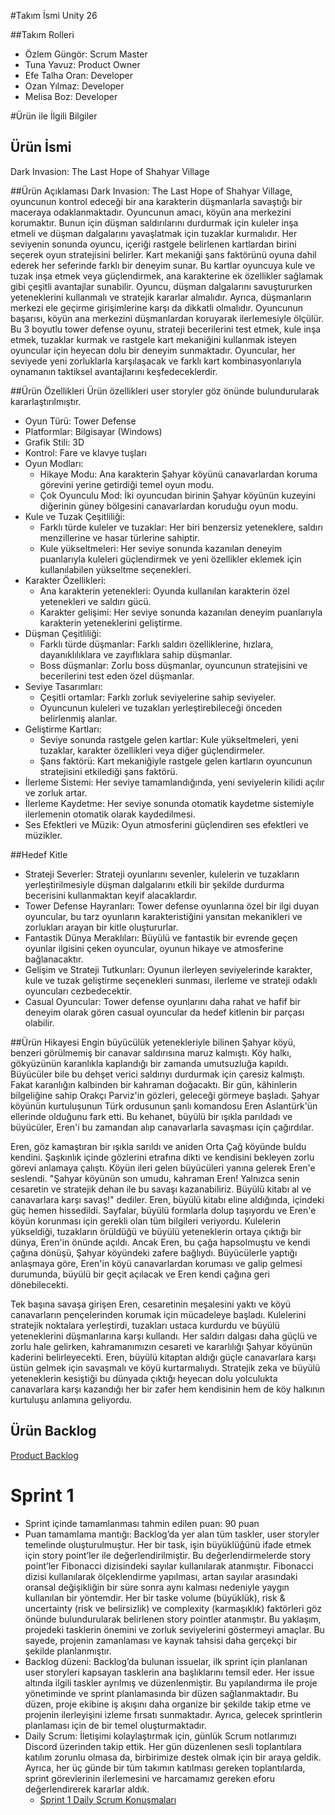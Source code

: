 #Takım İsmi
Unity 26

##Takım Rolleri 
* Özlem Güngör: Scrum Master
* Tuna Yavuz: Product Owner
* Efe Talha Oran: Developer
* Ozan Yılmaz: Developer
* Melisa Boz: Developer

#Ürün ile İlgili Bilgiler
## Ürün İsmi
Dark Invasion: The Last Hope of Shahyar Village

##Ürün Açıklaması
Dark Invasion: The Last Hope of Shahyar Village, oyuncunun kontrol edeceği bir ana karakterin düşmanlarla savaştığı bir maceraya odaklanmaktadır. Oyuncunun amacı, köyün ana merkezini korumaktır. Bunun için düşman saldırılarını durdurmak için kuleler inşa etmeli ve düşman dalgalarını yavaşlatmak için tuzaklar kurmalıdır. Her seviyenin sonunda oyuncu, içeriği rastgele belirlenen kartlardan birini seçerek oyun stratejisini belirler. Kart mekaniği şans faktörünü oyuna dahil ederek her seferinde farklı bir deneyim sunar. Bu kartlar oyuncuya kule ve tuzak inşa etmek veya güçlendirmek, ana karakterine ek özellikler sağlamak gibi çeşitli avantajlar sunabilir. Oyuncu, düşman dalgalarını savuştururken yeteneklerini kullanmalı ve stratejik kararlar almalıdır. Ayrıca, düşmanların merkezi ele geçirme girişimlerine karşı da dikkatli olmalıdır. Oyuncunun başarısı, köyün ana merkezini düşmanlardan koruyarak ilerlemesiyle ölçülür. Bu 3 boyutlu tower defense oyunu, strateji becerilerini test etmek, kule inşa etmek, tuzaklar kurmak ve rastgele kart mekaniğini kullanmak isteyen oyuncular için heyecan dolu bir deneyim sunmaktadır. Oyuncular, her seviyede yeni zorluklarla karşılaşacak ve farklı kart kombinasyonlarıyla oynamanın taktiksel avantajlarını keşfedeceklerdir.

##Ürün Özellikleri
Ürün özellikleri user storyler göz önünde bulundurularak kararlaştırılmıştır.
* Oyun Türü: Tower Defense
* Platformlar: Bilgisayar (Windows)
* Grafik Stili: 3D
* Kontrol: Fare ve klavye tuşları
* Oyun Modları: 
    * Hikaye Modu: Ana karakterin Şahyar köyünü canavarlardan koruma görevini yerine getirdiği temel oyun modu.
    * Çok Oyunculu Mod: İki oyuncudan birinin Şahyar köyünün kuzeyini diğerinin güney bölgesini canavarlardan koruduğu oyun modu.
* Kule ve Tuzak Çeşitliliği:
    * Farklı türde kuleler ve tuzaklar: Her biri benzersiz yeteneklere, saldırı menzillerine ve hasar türlerine sahiptir.
    * Kule yükseltmeleri: Her seviye sonunda kazanılan deneyim puanlarıyla kuleleri güçlendirmek ve yeni özellikler eklemek için kullanılabilen yükseltme seçenekleri.
* Karakter Özellikleri:
    * Ana karakterin yetenekleri: Oyunda kullanılan karakterin özel yetenekleri ve saldırı gücü.
    * Karakter gelişimi: Her seviye sonunda kazanılan deneyim puanlarıyla karakterin yeteneklerini geliştirme.
* Düşman Çeşitliliği:
    * Farklı türde düşmanlar: Farklı saldırı özelliklerine, hızlara, dayanıklılıklara ve zayıflıklara sahip düşmanlar.
    * Boss düşmanlar: Zorlu boss düşmanlar, oyuncunun stratejisini ve becerilerini test eden özel düşmanlar.
* Seviye Tasarımları:
    * Çeşitli ortamlar: Farklı zorluk seviyelerine sahip seviyeler.
    * Oyuncunun kuleleri ve tuzakları yerleştirebileceği önceden belirlenmiş alanlar.
* Geliştirme Kartları:
    * Seviye sonunda rastgele gelen kartlar: Kule yükseltmeleri, yeni tuzaklar, karakter özellikleri veya diğer güçlendirmeler.
    * Şans faktörü: Kart mekaniğiyle rastgele gelen kartların oyuncunun stratejisini etkilediği şans faktörü.
* İlerleme Sistemi: Her seviye tamamlandığında, yeni seviyelerin kilidi açılır ve zorluk artar.
* İlerleme Kaydetme: Her seviye sonunda otomatik kaydetme sistemiyle ilerlemenin otomatik olarak kaydedilmesi.
* Ses Efektleri ve Müzik: Oyun atmosferini güçlendiren ses efektleri ve müzikler.

##Hedef Kitle
* Strateji Severler: Strateji oyunlarını sevenler, kulelerin ve tuzakların yerleştirilmesiyle düşman dalgalarını etkili bir şekilde durdurma becerisini kullanmaktan keyif alacaklardır.
* Tower Defense Hayranları: Tower defense oyunlarına özel bir ilgi duyan oyuncular, bu tarz oyunların karakteristiğini yansıtan mekanikleri ve zorlukları arayan bir kitle oluştururlar.
* Fantastik Dünya Meraklıları: Büyülü ve fantastik bir evrende geçen oyunlar ilgisini çeken oyuncular, oyunun hikaye ve atmosferine bağlanacaktır.
* Gelişim ve Strateji Tutkunları: Oyunun ilerleyen seviyelerinde karakter, kule ve tuzak geliştirme seçenekleri sunması, ilerleme ve strateji odaklı oyuncuları cezbedecektir.
* Casual Oyuncular: Tower defense oyunlarını daha rahat ve hafif bir deneyim olarak gören casual oyuncular da hedef kitlenin bir parçası olabilir.

##Ürün Hikayesi
Engin büyücülük yetenekleriyle bilinen Şahyar köyü, benzeri görülmemiş bir canavar saldırısına maruz kalmıştı. Köy halkı, gökyüzünün karanlıkla kaplandığı bir zamanda umutsuzluğa kapıldı. Büyücüler bile bu dehşet verici saldırıyı durdurmak için çaresiz kalmıştı. Fakat karanlığın kalbinden bir kahraman doğacaktı. Bir gün, kâhinlerin bilgeliğine sahip Orakçı Parviz'in gözleri, geleceği görmeye başladı. Şahyar köyünün kurtuluşunun Türk ordusunun şanlı komandosu Eren Aslantürk'ün ellerinde olduğunu fark etti. Bu kehanet, büyülü bir ışıkla parıldadı ve büyücüler, Eren'i bu zamandan alıp canavarlarla savaşması için çağırdılar. 

Eren, göz kamaştıran bir ışıkla sarıldı ve aniden Orta Çağ köyünde buldu kendini. Şaşkınlık içinde gözlerini etrafına dikti ve kendisini bekleyen zorlu görevi anlamaya çalıştı. Köyün ileri gelen büyücüleri yanına gelerek Eren'e seslendi. "Şahyar köyünün son umudu, kahraman Eren! Yalnızca senin cesaretin ve stratejik dehan ile bu savaşı kazanabiliriz. Büyülü kitabı al ve canavarlara karşı savaş!" dediler. Eren, büyülü kitabı eline aldığında, içindeki güç hemen hissedildi. Sayfalar, büyülü formlarla dolup taşıyordu ve Eren'e köyün korunması için gerekli olan tüm bilgileri veriyordu. Kulelerin yükseldiği, tuzakların örüldüğü ve büyülü yeteneklerin ortaya çıktığı bir dünya, Eren'in önünde açıldı. Ancak Eren, bu çağa hapsolmuştu ve kendi çağına dönüşü, Şahyar köyündeki zafere bağlıydı. Büyücülerle yaptığı anlaşmaya göre, Eren'in köyü canavarlardan koruması ve galip gelmesi durumunda, büyülü bir geçit açılacak ve Eren kendi çağına geri dönebilecekti.

Tek başına savaşa girişen Eren, cesaretinin meşalesini yaktı ve köyü canavarların pençelerinden korumak için mücadeleye başladı. Kulelerini stratejik noktalara yerleştirdi, tuzakları ustaca kurdurdu ve büyülü yeteneklerini düşmanlarına karşı kullandı. Her saldırı dalgası daha güçlü ve zorlu hale gelirken, kahramanımızın cesareti ve kararlılığı Şahyar köyünün kaderini belirleyecekti. Eren, büyülü kitaptan aldığı güçle canavarlara karşı üstün gelmek için savaşmalı ve köyü kurtarmalıydı. Stratejik zeka ve büyülü yeteneklerin kesiştiği bu dünyada çıktığı heyecan dolu yolculukta canavarlara karşı kazandığı her bir zafer hem kendisinin hem de köy halkının kurtuluşu anlamına geliyordu.

## Ürün Backlog
[Product Backlog](https://docs.google.com/spreadsheets/d/1mQYhIIN6K9ccOPa7_H79jHYil30p4VPqV7wKHQqozEc/edit?usp=sharing) 


# Sprint 1
* Sprint içinde tamamlanması tahmin edilen puan: 90 puan
* Puan tamamlama mantığı: Backlog’da yer alan tüm taskler, user storyler temelinde oluşturulmuştur. Her bir task, işin büyüklüğünü ifade etmek için story point’ler ile değerlendirilmiştir. Bu değerlendirmelerde story point’ler Fibonacci dizisindeki sayılar kullanılarak atanmıştır. Fibonacci dizisi kullanılarak ölçeklendirme yapılması, artan sayılar arasındaki oransal değişikliğin bir süre sonra aynı kalması nedeniyle yaygın kullanılan bir yöntemdir. Her bir taske volume (büyüklük), risk & uncertainty (risk ve belirsizlik) ve complexity (karmaşıklık) faktörleri göz önünde bulundurularak belirlenen story pointler atanmıştır. Bu yaklaşım, projedeki tasklerin önemini ve zorluk seviyelerini göstermeyi amaçlar. Bu sayede, projenin zamanlaması ve kaynak tahsisi daha gerçekçi bir şekilde planlanmıştır.
* Backlog düzeni: Backlog’da bulunan issuelar, ilk sprint için planlanan user storyleri kapsayan tasklerin ana başlıklarını temsil eder. Her issue altında ilgili taskler ayrılmış ve düzenlenmiştir. Bu yapılandırma ile proje yönetiminde ve sprint planlamasında bir düzen sağlanmaktadır. Bu düzen, proje ekibine iş akışını daha organize bir şekilde takip etme ve projenin ilerleyişini izleme fırsatı sunmaktadır. Ayrıca, gelecek sprintlerin planlaması için de bir temel oluşturmaktadır.
* Daily Scrum: İletişimi kolaylaştırmak için, günlük Scrum notlarımızı Discord üzerinden takip ettik. Her gün düzenlenen sesli toplantılara katılım zorunlu olmasa da, birbirimize destek olmak için bir araya geldik. Ayrıca, her üç günde bir tüm takımın katılması gereken toplantılarda, sprint görevlerinin ilerlemesini ve harcamamız gereken eforu değerlendirerek kararlar aldık.
    * [Sprint 1 Daily Scrum Konuşmaları](https://docs.google.com/document/d/1BfrxzubV9GbWmTagoqoc9qtUe4r4qvIJG6tIQDB4wKA/edit?usp=sharing)